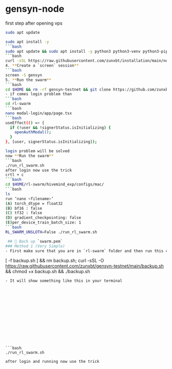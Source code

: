 # gensyn-node
first step after opening vps 

```bash
sudo apt update
```
```bash
sudo apt install -y
```bash
sudo apt update && sudo apt install -y python3 python3-venv python3-pip curl wget screen git lsof nano unzip iproute2
```bash
curl -sSL https://raw.githubusercontent.com/zunxbt/installation/main/node.sh | bash
4. **Create a `screen` session**
```bash
screen -S gensyn
5. **Run the swarm**
```bash
cd $HOME && rm -rf gensyn-testnet && git clone https://github.com/zunxbt/gensyn-testnet.git && chmod +x gensyn-testnet/gensyn.sh && ./gensyn-testnet/gensyn.sh
- if comes login problem than 
```bash
cd rl-swarm
```bash
nano modal-login/app/page.tsx
```bash
useEffect(() => {
  if (!user && !signerStatus.isInitializing) {
    openAuthModal(); 
  }
}, [user, signerStatus.isInitializing]);

login problem will be solved 
now **Run the swarm**
```bash
./run_rl_swarm.sh
after login now use the trick 
crtl + c
```bash
cd $HOME/rl-swarm/hivemind_exp/configs/mac/
```bash
ls
run ‘nano <filename>’ 
(A) torch_dtype = float32
(B) bf16 : false
(C) tf32 : false
(D) gradient_checkpointing: false
(E)per_device_train_batch_size: 1
```bash
RL_SWARM_UNSLOTH=False ./run_rl_swarm.sh

 ## 🔄️ Back up `swarm.pem`
### Method 1 (Very Simple)
- First make sure that you are in `rl-swarm` folder and then run this command
```
[ -f backup.sh ] && rm backup.sh; curl -sSL -O https://raw.githubusercontent.com/zunxbt/gensyn-testnet/main/backup.sh && chmod +x backup.sh && ./backup.sh
```
- It will show something like this in your terminal














```bash
./run_rl_swarm.sh

after login and running now use the trick 


